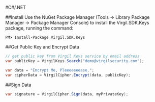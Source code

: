 #C#/.NET

##Install
Use the NuGet Package Manager (Tools -> Library Package Manager -> Package Manager Console) to install the Virgil.SDK.Keys package, running the command:
```
PM> Install-Package Virgil.SDK.Keys
```

##Get Public Key and Encrypt Data

```csharp
// get public key from Virgil Keys service by email address
var publicKey = VirgilKeys.Search("demo@virgilsecurity.com");

var data = "Encrypt Me, Pleeeeeeease.";
var cipherData = VirgilCipher.Encrypt(data, publicKey);
```

##Sign Data

```csharp
var signature = VirgilCipher.Sign(data, myPrivateKey);
```
